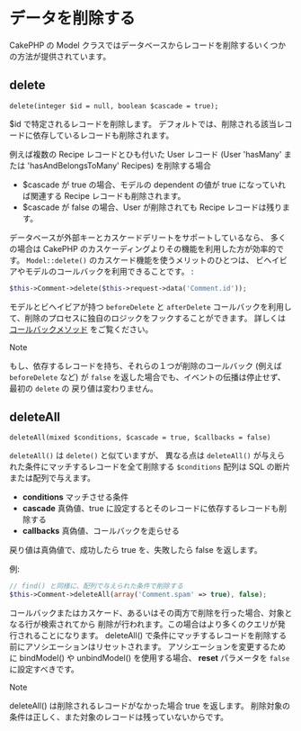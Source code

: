 # データを削除する

CakePHP の Model クラスではデータベースからレコードを削除するいくつかの方法が提供されています。

<a id="model-delete"></a>

## delete

`delete(integer $id = null, boolean $cascade = true);`

\$id で特定されるレコードを削除します。
デフォルトでは、削除される該当レコードに依存しているレコードも削除されます。

例えば複数の Recipe レコードとひも付いた User レコード (User 'hasMany'
または 'hasAndBelongsToMany' Recipes) を削除する場合

- \$cascade が true の場合、モデルの dependent の値が
  true になっていれば関連する Recipe レコードも削除されます。
- \$cascade が false の場合、User が削除されても
  Recipe レコードは残ります。

データベースが外部キーとカスケードデリートをサポートしているなら、
多くの場合は CakePHP のカスケーディングよりその機能を利用した方が効率的です。
`Model::delete()` のカスケード機能を使うメリットのひとつは、
ビヘイビアやモデルのコールバックを利用できることです。 :

``` php
$this->Comment->delete($this->request->data('Comment.id'));
```

モデルとビヘイビアが持つ `beforeDelete` と `afterDelete`
コールバックを利用して、削除のプロセスに独自のロジックをフックすることができます。
詳しくは [コールバックメソッド](../models/callback-methods) をご覧ください。

> [!NOTE]
> もし、依存するレコードを持ち、それらの１つが削除のコールバック (例えば `beforeDelete`
> など) が `false` を返した場合でも、イベントの伝播は停止せず、最初の `delete` の
> 戻り値は変わりません。

<a id="model-deleteall"></a>

## deleteAll

`deleteAll(mixed $conditions, $cascade = true, $callbacks = false)`

`deleteAll()` は `delete()` と似ていますが、
異なる点は `deleteAll()` が与えられた条件にマッチするレコードを全て削除する
`$conditions` 配列は SQL の断片または配列で与えます。

- **conditions** マッチさせる条件
- **cascade** 真偽値、true に設定するとそのレコードに依存するレコードも削除する
- **callbacks** 真偽値、コールバックを走らせる

戻り値は真偽値で、成功したら true を、失敗したら false を返します。

例:

``` php
// find() と同様に、配列で与えられた条件で削除する
$this->Comment->deleteAll(array('Comment.spam' => true), false);
```

コールバックまたはカスケード、あるいはその両方で削除を行った場合、対象となる行が検索されてから
削除が行われます。この場合はより多くのクエリが発行されることになります。
deleteAll() で条件にマッチするレコードを削除する前にアソシエーションはリセットされます。
アソシエーションを変更するために bindModel() や unbindModel() を使用する場合、
**reset** パラメータを `false` に設定すべきです。

> [!NOTE]
> deleteAll() は削除されるレコードがなかった場合 true を返します。
> 削除対象の条件は正しく、また対象のレコードは残っていないからです。
